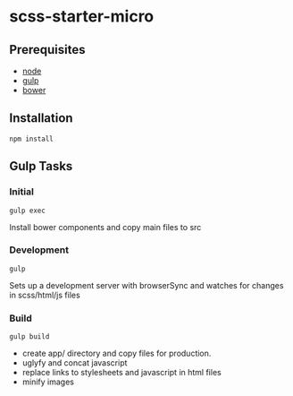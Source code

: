 # scss-starter-micro

## Prerequisites
* [node](https://nodejs.org/en/)
* [gulp](http://gulpjs.com/)
* [bower](http://bower.io/)

## Installation
    npm install

## Gulp Tasks

### Initial
    gulp exec
Install bower components and copy main files to src

### Development
    gulp
Sets up a development server with browserSync and watches for changes in scss/html/js files

### Build
    gulp build
* create app/ directory and copy files for production.
* uglyfy and concat javascript
* replace links to stylesheets and javascript in html files
* minify images
